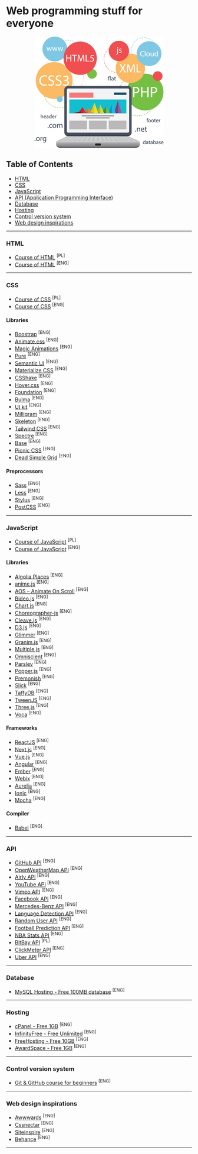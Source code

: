 # Web programming stuff for everyone

<p align="center">
  <img src="img/header.png" alt="headerLogo"/>
</p>

## Table of Contents
- [HTML](#HTML)
- [CSS](#CSS)
- [JavaScript](#JavaScript)
- [API (Application Programming Interface)](#API)
- [Database](#Database)
- [Hosting](#Hosting)
- [Control version system](#Control-version-system)
- [Web design inspirations](#Web-design-inspirations)
___
### HTML
- [Course of HTML](https://www.youtube.com/watch?v=k2IydkL3EOs&list=PLOYHgt8dIdox9Qq3X9iAdSVekS_5Vcp5r&index=2) <sup>[PL]</sup>
- [Course of HTML](https://www.youtube.com/watch?v=UB1O30fR-EE) <sup>[ENG]</sup>

___
### CSS
- [Course of CSS](https://www.youtube.com/watch?v=RJEKMbD_kEk&list=PLOYHgt8dIdow6b2Qm3aTJbKT2BPo5iybv) <sup>[PL]</sup>
- [Course of CSS](https://www.youtube.com/watch?v=yfoY53QXEnI) <sup>[ENG]</sup>

#### Libraries
- [Boostrap](https://getbootstrap.com/) <sup>[ENG]</sup>
- [Animate.css](https://daneden.github.io/animate.css/) <sup>[ENG]</sup>
- [Magic Animations](https://www.minimamente.com/project/magic/) <sup>[ENG]</sup>
- [Pure](https://purecss.io/) <sup>[ENG]</sup>
- [Semantic UI](https://semantic-ui.com/) <sup>[ENG]</sup>
- [Materialize CSS](https://materializecss.com/) <sup>[ENG]</sup>
- [CSShake](http://elrumordelaluz.github.io/csshake/#1) <sup>[ENG]</sup>
- [Hover.css](http://ianlunn.github.io/Hover/) <sup>[ENG]</sup>
- [Foundation](https://foundation.zurb.com/) <sup>[ENG]</sup>
- [Bulma](https://bulma.io/) <sup>[ENG]</sup>
- [UI kit](https://getuikit.com/) <sup>[ENG]</sup>
- [Milligram](https://milligram.io/) <sup>[ENG]</sup>
- [Skeleton](http://getskeleton.com/) <sup>[ENG]</sup>
- [Tailwind CSS](https://tailwindcss.com/) <sup>[ENG]</sup>
- [Spectre](https://picturepan2.github.io/spectre/) <sup>[ENG]</sup>
- [Base](https://getbase.org/) <sup>[ENG]</sup>
- [Picnic CSS](https://picnicss.com/) <sup>[ENG]</sup>
- [Dead Simple Grid](https://github.com/mourner/dead-simple-grid) <sup>[ENG]</sup>
 
#### Preprocessors
- [Sass](https://sass-lang.com/) <sup>[ENG]</sup>
- [Less](http://lesscss.org/) <sup>[ENG]</sup>
- [Stylus](http://stylus-lang.com/) <sup>[ENG]</sup>
- [PostCSS](https://postcss.org/) <sup>[ENG]</sup>

___
### JavaScript

- [Course of JavaScript](https://www.youtube.com/watch?v=OcwON22ctYc&list=PLOYHgt8dIdoxTUYuHS9ZYNlcJq5R3jBsC) <sup>[PL]</sup>
- [Course of JavaScript](https://www.youtube.com/watch?v=hdI2bqOjy3c) <sup>[ENG]</sup>

#### Libraries
- [Algolia Places](https://community.algolia.com/places/) <sup>[ENG]</sup>
- [anime.js](https://animejs.com/) <sup>[ENG]</sup>
- [AOS – Animate On Scroll](https://michalsnik.github.io/aos/) <sup>[ENG]</sup>
- [Bideo.js](https://rishabhp.github.io/bideo.js/) <sup>[ENG]</sup>
- [Chart.js](https://www.chartjs.org/) <sup>[ENG]</sup>
- [Choreographer-js](https://christinecha.github.io/choreographer-js/) <sup>[ENG]</sup>
- [Cleave.js](https://nosir.github.io/cleave.js/) <sup>[ENG]</sup>
- [D3.js](https://d3js.org/) <sup>[ENG]</sup>
- [Glimmer](https://glimmerjs.com/) <sup>[ENG]</sup>
- [Granim.js](https://sarcadass.github.io/granim.js/) <sup>[ENG]</sup>
- [Multiple.js](https://multiple.js.org/) <sup>[ENG]</sup>
- [Omniscient](https://omniscientjs.github.io/) <sup>[ENG]</sup>
- [Parsley](http://parsleyjs.org/) <sup>[ENG]</sup>
- [Popper.js](https://popper.js.org/) <sup>[ENG]</sup>
- [Premonish](https://mathisonian.github.io/premonish/) <sup>[ENG]</sup>
- [Slick](https://kenwheeler.github.io/slick/) <sup>[ENG]</sup>
- [TaffyDB](http://taffydb.com/) <sup>[ENG]</sup>
- [TweenJS](https://www.createjs.com/tweenjs) <sup>[ENG]</sup>
- [Three.js](https://threejs.org/) <sup>[ENG]</sup>
- [Voca](https://vocajs.com/) <sup>[ENG]</sup>

#### Frameworks
- [ReactJS](https://reactjs.org/) <sup>[ENG]</sup>
- [Next.js](https://nextjs.org/) <sup>[ENG]</sup>
- [Vue.js](https://vuejs.org/) <sup>[ENG]</sup>
- [Angular](https://angular.io/) <sup>[ENG]</sup>
- [Ember](https://emberjs.com/) <sup>[ENG]</sup>
- [Webix](https://webix.com/) <sup>[ENG]</sup>
- [Aurelia](https://aurelia.io/home/) <sup>[ENG]</sup>
- [Ionic](https://ionicframework.com/docs/v1/guide/preface.html) <sup>[ENG]</sup>
- [Mocha](https://mochajs.org/) <sup>[ENG]</sup>

#### Compiler
- [Babel](https://babeljs.io/) <sup>[ENG]</sup>

___
### API
- [GitHub API](https://developer.github.com/v3/) <sup>[ENG]</sup>
- [OpenWeatherMap API](https://openweathermap.org/api) <sup>[ENG]</sup>
- [Airly API](https://developer.airly.eu/) <sup>[ENG]</sup>
- [YouTube API](https://developers.google.com/youtube/v3) <sup>[ENG]</sup>
- [Vimeo API](https://developer.vimeo.com/) <sup>[ENG]</sup>
- [Facebook API](https://developers.facebook.com/docs) <sup>[ENG]</sup>
- [Mercedes-Benz API](https://developer.mercedes-benz.com/apis) <sup>[ENG]</sup>
- [Language Detection API](https://detectlanguage.com/) <sup>[ENG]</sup>
- [Random User API](https://randomuser.me/) <sup>[ENG]</sup>
- [Football Prediction API](https://boggio-analytics.com/fp-api/) <sup>[ENG]</sup>
- [NBA Stats API](https://any-api.com/nba_com/nba_com/docs/API_Description) <sup>[ENG]</sup>
- [BitBay API](https://bitbay.net/pl/api-publiczne) <sup>[PL]</sup>
- [ClickMeter API](https://support.clickmeter.com/hc/en-us/categories/201474986) <sup>[ENG]</sup>
- [Uber API](https://developer.uber.com/docs/riders/ride-requests/tutorials/api/introduction) <sup>[ENG]</sup>

___
### Database

- [MySQL Hosting - Free 100MB database](https://remotemysql.com/) <sup>[ENG]</sup>

___
### Hosting

- [cPanel - Free 1GB](https://www.gigarocket.net/free-hosting.php) <sup>[ENG]</sup>
- [InfinityFree - Free Unlimited](https://infinityfree.net/) <sup>[ENG]</sup>
- [FreeHosting - Free 10GB](https://www.freehosting.com/free-hosting.html) <sup>[ENG]</sup>
- [AwardSpace - Free 1GB](https://www.awardspace.com/free-hosting/) <sup>[ENG]</sup>

___
### Control version system

- [Git & GitHub course for beginners](https://www.youtube.com/watch?v=SWYqp7iY_Tc) <sup>[ENG]</sup>
___
### Web design inspirations

- [Awwwards](https://www.awwwards.com/websites/) <sup>[ENG]</sup>
- [Cssnectar](https://cssnectar.com/) <sup>[ENG]</sup>
- [Siteinspire](https://www.siteinspire.com/) <sup>[ENG]</sup>
- [Behance](https://www.behance.net/search?field=102&content=projects&sort=appreciations&time=week) <sup>[ENG]</sup>
___
